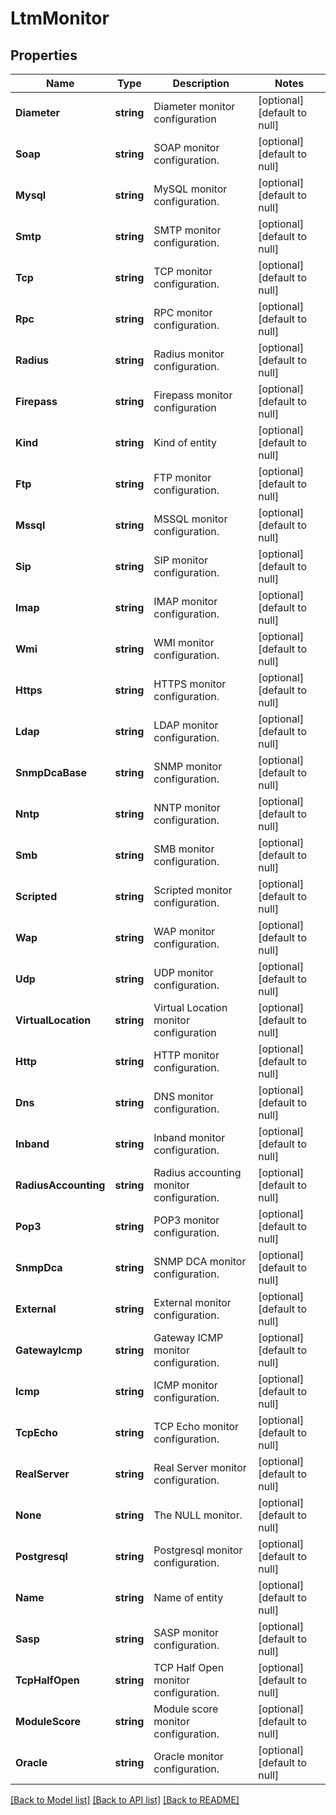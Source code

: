 # LtmMonitor

## Properties
Name | Type | Description | Notes
------------ | ------------- | ------------- | -------------
**Diameter** | **string** | Diameter monitor configuration | [optional] [default to null]
**Soap** | **string** | SOAP monitor configuration. | [optional] [default to null]
**Mysql** | **string** | MySQL monitor configuration. | [optional] [default to null]
**Smtp** | **string** | SMTP monitor configuration. | [optional] [default to null]
**Tcp** | **string** | TCP monitor configuration. | [optional] [default to null]
**Rpc** | **string** | RPC monitor configuration. | [optional] [default to null]
**Radius** | **string** | Radius monitor configuration. | [optional] [default to null]
**Firepass** | **string** | Firepass monitor configuration | [optional] [default to null]
**Kind** | **string** | Kind of entity | [optional] [default to null]
**Ftp** | **string** | FTP monitor configuration. | [optional] [default to null]
**Mssql** | **string** | MSSQL monitor configuration. | [optional] [default to null]
**Sip** | **string** | SIP monitor configuration. | [optional] [default to null]
**Imap** | **string** | IMAP monitor configuration. | [optional] [default to null]
**Wmi** | **string** | WMI monitor configuration. | [optional] [default to null]
**Https** | **string** | HTTPS monitor configuration. | [optional] [default to null]
**Ldap** | **string** | LDAP monitor configuration. | [optional] [default to null]
**SnmpDcaBase** | **string** | SNMP monitor configuration. | [optional] [default to null]
**Nntp** | **string** | NNTP monitor configuration. | [optional] [default to null]
**Smb** | **string** | SMB monitor configuration. | [optional] [default to null]
**Scripted** | **string** | Scripted monitor configuration. | [optional] [default to null]
**Wap** | **string** | WAP monitor configuration. | [optional] [default to null]
**Udp** | **string** | UDP monitor configuration. | [optional] [default to null]
**VirtualLocation** | **string** | Virtual Location monitor configuration | [optional] [default to null]
**Http** | **string** | HTTP monitor configuration. | [optional] [default to null]
**Dns** | **string** | DNS monitor configuration. | [optional] [default to null]
**Inband** | **string** | Inband monitor configuration. | [optional] [default to null]
**RadiusAccounting** | **string** | Radius accounting monitor configuration. | [optional] [default to null]
**Pop3** | **string** | POP3 monitor configuration. | [optional] [default to null]
**SnmpDca** | **string** | SNMP DCA monitor configuration. | [optional] [default to null]
**External** | **string** | External monitor configuration. | [optional] [default to null]
**GatewayIcmp** | **string** | Gateway ICMP monitor configuration. | [optional] [default to null]
**Icmp** | **string** | ICMP monitor configuration. | [optional] [default to null]
**TcpEcho** | **string** | TCP Echo monitor configuration. | [optional] [default to null]
**RealServer** | **string** | Real Server monitor configuration. | [optional] [default to null]
**None** | **string** | The NULL monitor. | [optional] [default to null]
**Postgresql** | **string** | Postgresql monitor configuration. | [optional] [default to null]
**Name** | **string** | Name of entity | [optional] [default to null]
**Sasp** | **string** | SASP monitor configuration. | [optional] [default to null]
**TcpHalfOpen** | **string** | TCP Half Open monitor configuration. | [optional] [default to null]
**ModuleScore** | **string** | Module score monitor configuration. | [optional] [default to null]
**Oracle** | **string** | Oracle monitor configuration. | [optional] [default to null]

[[Back to Model list]](../README.md#documentation-for-models) [[Back to API list]](../README.md#documentation-for-api-endpoints) [[Back to README]](../README.md)


